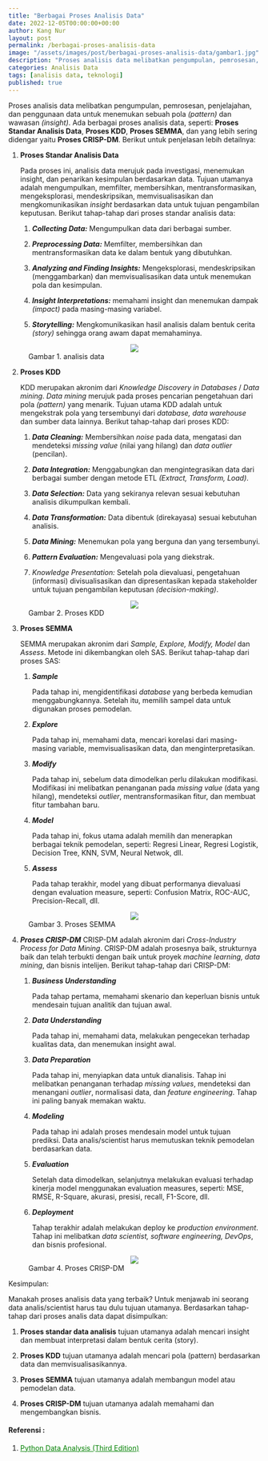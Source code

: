 ```yaml
---
title: "Berbagai Proses Analisis Data"
date: 2022-12-05T00:00:00+00:00
author: Kang Nur
layout: post
permalink: /berbagai-proses-analisis-data
image: "/assets/images/post/berbagai-proses-analisis-data/gambar1.jpg"
description: "Proses analisis data melibatkan pengumpulan, pemrosesan, penjelajahan, dan penggunaan data untuk menemukan sebuah pola"
categories: Analisis Data
tags: [analisis data, teknologi]
published: true
---
```

<p>Proses analisis data melibatkan pengumpulan, pemrosesan, penjelajahan, dan penggunaan data untuk menemukan sebuah pola <em>(pattern)</em> dan wawasan <em>(insight)</em>. Ada berbagai proses analisis data, seperti: <strong>Proses Standar Analisis Data</strong>, <strong>Proses KDD</strong>, <strong>Proses SEMMA</strong>, dan yang lebih sering didengar yaitu <strong>Proses CRISP-DM</strong>. Berikut untuk penjelasan lebih detailnya:</p>
<ol>
<li><p><strong>Proses Standar Analisis Data</strong></p>
<p>Pada proses ini, analisis data merujuk pada investigasi, menemukan insight, dan penarikan kesimpulan berdasarkan data. Tujuan utamanya adalah mengumpulkan, memfilter, membersihkan, mentransformasikan, mengeksplorasi, mendeskripsikan, memvisualisasikan dan mengkomunikasikan <em>insight</em> berdasarkan data untuk tujuan pengambilan keputusan. Berikut tahap-tahap dari proses standar analisis data:&nbsp;</p>
<ol>
<li><p><strong><em>Collecting Data:</em></strong> Mengumpulkan data dari berbagai sumber.</p>
</li>
<li><p><strong><em>Preprocessing Data:</em></strong> Memfilter, membersihkan dan mentransformasikan data ke dalam bentuk yang dibutuhkan.</p>
</li>
<li><p><strong><em>Analyzing and Finding Insights:</em></strong> Mengeksplorasi, mendeskripsikan (menggambarkan) dan memvisualisasikan data untuk menemukan pola dan kesimpulan.</p>
</li>
<li><p><strong><em>Insight Interpretations:</em></strong> memahami insight dan menemukan dampak <em>(impact)</em> pada masing-masing variabel.</p>
</li>
<li><p><strong><em>Storytelling:</em></strong> Mengkomunikasikan hasil analisis dalam bentuk cerita <em>(story)</em> sehingga orang awam dapat memahaminya.</p>
</li>
</ol>
</li>
</ol>
<figure>

<center><img src="/assets/images/post/berbagai-proses-analisis-data/gambar2.svg"></center>

<figcaption>Gambar 1. analisis data</figcaption>

</figure>

<ol start="2">
<li><p><strong>Proses KDD</strong></p>
<p>KDD merupakan akronim dari <em>Knowledge Discovery in Databases</em> / <em>Data mining</em>. <em>Data mining</em> merujuk pada proses pencarian pengetahuan dari pola <em>(pattern)</em> yang menarik. Tujuan utama KDD adalah untuk mengekstrak pola yang tersembunyi dari <em>database, data warehouse</em> dan sumber data lainnya. Berikut tahap-tahap dari proses KDD:</p>
<ol>
<li><p><strong><em>Data Cleaning:</em></strong> Membersihkan <em>noise</em> pada data, mengatasi dan mendeteksi <em>missing value</em> (nilai yang hilang) dan <em>data outlier</em> (pencilan).</p>
</li>
<li><p><strong><em>Data Integration:</em></strong> Menggabungkan dan mengintegrasikan data dari berbagai sumber dengan metode ETL <em>(Extract, Transform, Load)</em>.</p>
</li>
<li><p><strong><em>Data Selection:</em></strong> Data yang sekiranya relevan sesuai kebutuhan analisis dikumpulkan kembali.</p>
</li>
<li><p><strong><em>Data Transformation:</em></strong> Data dibentuk (direkayasa) sesuai kebutuhan analisis.</p>
</li>
<li><p><strong><em>Data Mining:</em></strong> Menemukan pola yang berguna dan yang tersembunyi.</p>
</li>
<li><p><strong><em>Pattern Evaluation:</em></strong> Mengevaluasi pola yang diekstrak.</p>
</li>
<li><p><em>Knowledge Presentation:</em> Setelah pola dievaluasi, pengetahuan (informasi) divisualisasikan dan dipresentasikan kepada stakeholder untuk tujuan pengambilan keputusan <em>(decision-making)</em>.</p>
</li>
</ol>
</li>
</ol>
<figure>

<center><img src="/assets/images/post/berbagai-proses-analisis-data/gambar3.svg"></center>

<figcaption>Gambar 2. Proses KDD</figcaption>

</figure>

<ol start="3">
<li><p><strong>Proses SEMMA</strong></p>
<p>SEMMA merupakan akronim dari <em>Sample, Explore, Modify, Model</em> dan <em>Assess</em>. Metode ini dikembangkan oleh SAS. Berikut tahap-tahap dari proses SAS:</p>
<ol>
<li><p><strong><em>Sample</em></strong></p>
<p>Pada tahap ini, mengidentifikasi <em>database</em> yang berbeda kemudian menggabungkannya. Setelah itu, memilih sampel data untuk digunakan proses pemodelan.</p>
</li>
<li><p><strong><em>Explore</em></strong></p>
<p>Pada tahap ini, memahami data, mencari korelasi dari masing-masing variable, memvisualisasikan data, dan menginterpretasikan.</p>
</li>
<li><p><strong><em>Modify</em></strong></p>
<p>Pada tahap ini, sebelum data dimodelkan perlu dilakukan modifikasi. Modifikasi ini melibatkan penanganan pada <em>missing value</em> (data yang hilang), mendeteksi <em>outlier</em>, mentransformasikan fitur, dan membuat fitur tambahan baru.</p>
</li>
<li><p><strong><em>Model</em></strong></p>
<p>Pada tahap ini, fokus utama adalah memilih dan menerapkan berbagai teknik pemodelan, seperti: Regresi Linear, Regresi Logistik, Decision Tree, KNN, SVM, Neural Netwok, dll.</p>
</li>
<li><p><strong><em>Assess</em></strong></p>
<p>Pada tahap terakhir, model yang dibuat performanya dievaluasi dengan evaluation measure, seperti: Confusion Matrix, ROC-AUC, Precision-Recall, dll.</p>
</li>
</ol>
</li>
</ol>
<figure>

<center><img src="/assets/images/post/berbagai-proses-analisis-data/gambar4.svg"></center>

<figcaption>Gambar 3. Proses SEMMA</figcaption>

</figure>

<ol start="4">
<li><p><strong><em>Proses CRISP-DM</em></strong>
CRISP-DM adalah akronim dari <em>Cross-Industry Process for Data Mining</em>. CRISP-DM adalah prosesnya baik, strukturnya baik dan telah terbukti dengan baik untuk proyek <em>machine learning, data mining</em>, dan bisnis intelijen. Berikut tahap-tahap dari CRISP-DM:</p>
<ol>
<li><p><strong><em>Business Understanding</em></strong></p>
<p>Pada tahap pertama, memahami skenario dan keperluan bisnis untuk mendesain tujuan analitik dan tujuan awal.</p>
</li>
<li><p><strong><em>Data Understanding</em></strong></p>
<p>Pada tahap ini, memahami data, melakukan pengecekan terhadap kualitas data, dan menemukan insight awal.</p>
</li>
<li><p><strong><em>Data Preparation</em></strong></p>
<p>Pada tahap ini, menyiapkan data untuk dianalisis. Tahap ini melibatkan penanganan terhadap <em>missing values</em>, mendeteksi dan menangani <em>outlier</em>, normalisasi data, dan <em>feature engineering</em>. Tahap ini paling banyak memakan waktu.</p>
</li>
<li><p><strong><em>Modeling</em></strong></p>
<p>Pada tahap ini adalah proses mendesain model untuk tujuan prediksi. Data analis/scientist harus memutuskan teknik pemodelan berdasarkan data.</p>
</li>
<li><p><strong><em>Evaluation</em></strong></p>
<p>Setelah data dimodelkan, selanjutnya melakukan evaluasi terhadap kinerja model menggunakan evaluation measures, seperti: MSE, RMSE, R-Square, akurasi, presisi, recall, F1-Score, dll.</p>
</li>
<li><p><strong><em>Deployment</em></strong></p>
<p>Tahap terakhir adalah melakukan deploy ke <em>production environment</em>. Tahap ini melibatkan <em>data scientist, software engineering, DevOps</em>, dan bisnis profesional.</p>
</li>
</ol>
</li>
</ol>
<figure>

<center><img src="/assets/images/post/berbagai-proses-analisis-data/gambar5.svg"></center>

<figcaption>Gambar 4. Proses CRISP-DM</figcaption>

</figure>

<p>Kesimpulan:</p>
<p>Manakah proses analisis data yang terbaik? Untuk menjawab ini seorang data analis/scientist harus tau dulu tujuan utamanya. Berdasarkan tahap-tahap dari proses analis data dapat disimpulkan:</p>
<ol>
<li><p><strong>Proses standar data analisis</strong> tujuan utamanya adalah mencari insight dan membuat interpretasi dalam bentuk cerita (story).</p>
</li>
<li><p><strong>Proses KDD</strong> tujuan utamanya adalah mencari pola (pattern) berdasarkan data dan memvisualisasikannya.</p>
</li>
<li><p><strong>Proses SEMMA</strong> tujuan utamanya adalah membangun model atau pemodelan data.</p>
</li>
<li><p><strong>Proses CRISP-DM</strong> tujuan utamanya adalah memahami dan mengembangkan bisnis.</p>
</li>
</ol>

#### **Referensi :**
<div class="endnote">
    <ol>
      <li><a style="color:green" href="https://www.amazon.com/Python-Data-Analysis-collection-visualization-ebook/dp/B0859CVGB4">Python Data Analysis (Third Edition)</a></li>
    </ol>
  </div>
